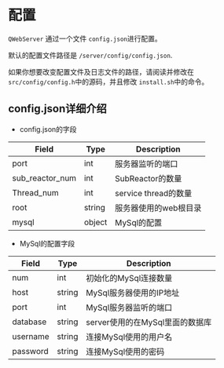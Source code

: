 # 配置

`QWebServer` 通过一个文件 `config.json`进行配置。

默认的配置文件路径是 `/server/config/config.json`.

如果你想要改变配置文件及日志文件的路径，请阅读并修改在 `src/config/config.h`中的源码，并且修改 `install.sh`中的命令。

## config.json详细介绍

- config.json的字段

| Field           | Type   | Description           |
| --------------- | ------ | --------------------- |
| port            | int    | 服务器监听的端口      |
| sub_reactor_num | int    | SubReactor的数量      |
| Thread_num      | int    | service thread的数量  |
| root            | string | 服务器使用的web根目录 |
| mysql           | object | MySql的配置           |

- MySql的配置字段

| Field    | Type   | Description           |
| -------- | ------ |-----------------------|
| num      | int    | 初始化的MySql连接数量         |
| host     | string | MySql服务器使用的IP地址       |
| port     | int    | MySql服务器监听的端口         |
| database | string | server使用的在MySql里面的数据库 |
| username | string | 连接MySql使用的用户名         |
| password | string | 连接MySql使用的密码          |

